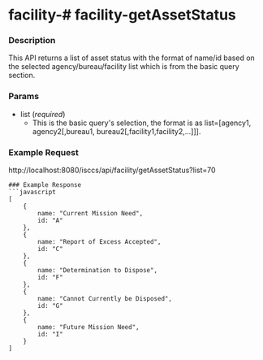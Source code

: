 # facility-# facility-getAssetStatus
### Description  
This API returns a list of asset status with the format of name/id based on the selected agency/bureau/facility list which is from the basic query section.
       
### Params
* list (*required*)
    * This is the basic query's selection, the format is as list=[agency1, agency2[,bureau1, bureau2[,facility1,facility2,...]]].


### Example Request  
http://localhost:8080/isccs/api/facility/getAssetStatus?list=70

```
### Example Response  
```javascript
[
    {
        name: "Current Mission Need",
        id: "A"
    },
    {
        name: "Report of Excess Accepted",
        id: "C"
    },
    {
        name: "Determination to Dispose",
        id: "F"
    },
    {
        name: "Cannot Currently be Disposed",
        id: "G"
    },
    {
        name: "Future Mission Need",
        id: "I"
    }
]
```